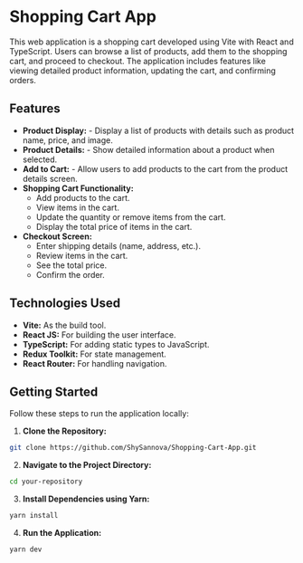 # Shopping Cart App

This web application is a shopping cart developed using Vite with React and TypeScript. Users can browse a list of products, add them to the shopping cart, and proceed to checkout. The application includes features like viewing detailed product information, updating the cart, and confirming orders.

## Features

-   **Product Display:** - Display a list of products with details such as product name, price, and image.
-   **Product Details:** - Show detailed information about a product when selected.
-   **Add to Cart:** - Allow users to add products to the cart from the product details screen.
-   **Shopping Cart Functionality:**
    -   Add products to the cart.
    -   View items in the cart.
    -   Update the quantity or remove items from the cart.
    -   Display the total price of items in the cart.
-   **Checkout Screen:**
    -   Enter shipping details (name, address, etc.).
    -   Review items in the cart.
    -   See the total price.
    -   Confirm the order.

## Technologies Used

-   **Vite:** As the build tool.
-   **React JS:** For building the user interface.
-   **TypeScript:** For adding static types to JavaScript.
-   **Redux Toolkit:** For state management.
-   **React Router:** For handling navigation.

## Getting Started

Follow these steps to run the application locally:

1. **Clone the Repository:**

```bash
git clone https://github.com/ShySannova/Shopping-Cart-App.git
```

2. **Navigate to the Project Directory:**

```bash
cd your-repository
```

3. **Install Dependencies using Yarn:**

```bash
yarn install
```

4. **Run the Application:**

```bash
yarn dev
```
